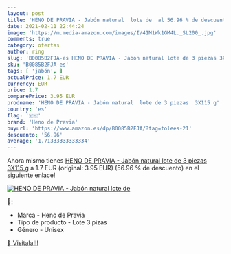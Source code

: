 ```yaml
---
layout: post
title: 'HENO DE PRAVIA - Jabón natural  lote de  al 56.96 % de descuento'
date: 2021-02-11 22:44:24
image: 'https://m.media-amazon.com/images/I/41M1Wk1GM4L._SL200_.jpg'
comments: true
category: ofertas
author: ring
slug: 'B0085B2FJA-es HENO DE PRAVIA - Jabón natural lote de 3 piezas 3X115 g'
sku: 'B0085B2FJA-es'
tags: [ 'jabón', ]
actualPrice: 1.7 EUR
currency: EUR
price: 1.7
comparePrice: 3.95 EUR
prodname: 'HENO DE PRAVIA - Jabón natural  lote de 3 piezas  3X115 g'
country: 'es'
flag: '🇪🇸'
brand: 'Heno de Pravia'
buyurl: 'https://www.amazon.es/dp/B0085B2FJA/?tag=tolees-21'
descuento: '56.96'
average: '1.71333333333334'
---
```


Ahora mismo tienes [HENO DE PRAVIA - Jabón natural  lote de 3 piezas  3X115 g](https://www.amazon.es/dp/B0085B2FJA/?tag=tolees-21) a 1.7 EUR (original: 3.95 EUR) (56.96 %  de descuento) en el siguiente enlace!

[![HENO DE PRAVIA - Jabón natural  lote de ](https://m.media-amazon.com/images/I/41M1Wk1GM4L._SL200_.jpg)](https://www.amazon.es/dp/B0085B2FJA/?tag=tolees-21)

🔎:

- Marca - Heno de Pravia
- Tipo de producto - Lote 3 pizas
- Género - Unisex

[🛒 Visítala!!!](https://www.amazon.es/dp/B0085B2FJA/?tag=tolees-21)
